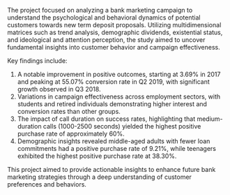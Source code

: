 The project focused on analyzing a bank marketing campaign to understand the psychological and behavioral dynamics of potential customers towards new term deposit proposals. Utilizing multidimensional matrices such as trend analysis, demographic dividends, existential status, and ideological and attention perception, the study aimed to uncover fundamental insights into customer behavior and campaign effectiveness.

Key findings include:

1. A notable improvement in positive outcomes, starting at 3.69% in 2017 and peaking at 55.07% conversion rate in Q2 2019, with significant growth observed in Q3 2018.
2. Variations in campaign effectiveness across employment sectors, with students and retired individuals demonstrating higher interest and conversion rates than other groups.
3. The impact of call duration on success rates, highlighting that medium-duration calls (1000-2500 seconds) yielded the highest positive purchase rate of approximately 60%.
4. Demographic insights revealed middle-aged adults with fewer loan commitments had a positive purchase rate of 9.21%, while teenagers exhibited the highest positive purchase rate at 38.30%.

This project aimed to provide actionable insights to enhance future bank marketing strategies through a deep understanding of customer preferences and behaviors.
